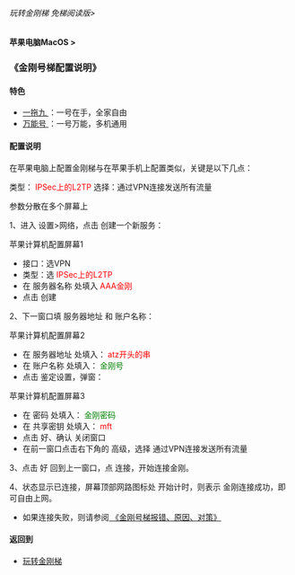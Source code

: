 ###### 玩转金刚梯 免梯阅读版>
#### 苹果电脑MacOS >
### 《金刚号梯配置说明》

#### 特色
  - [ 一拖九 ](https://github.com/a2zitpro/web/blob/master/onefornine.md)：一号在手，全家自由
  - [ 万能号 ](https://github.com/a2zitpro/web/blob/master/multipurposekkid.md)：一号万能，多机通用
 
#### 配置说明
在苹果电脑上配置金刚梯与在苹果手机上配置类似，关键是以下几点：

类型：<font color="Red"> IPSec上的L2TP </font>
选择：通过VPN连接发送所有流量

参数分散在多个屏幕上

1、进入 设置>网络，点击 创建一个新服务：

苹果计算机配置屏幕1<br>
- 接口：选VPN<br>
- 类型：选<font color="Red"> IPSec上的L2TP </font><br>
- 在 服务器名称 处填入<font color="Red"> AAA金刚 </font><br>
- 点击 创建<br>



     
2、下一窗口填 服务器地址 和 账户名称：

苹果计算机配置屏幕2
- 在 服务器地址 处填入：<font color="Red"> atz开头的串 </font>
- 在 账户名称 处填入：<font color="Green"> 金刚号 </font>
- 点击 鉴定设置，弹窗：


苹果计算机配置屏幕3
- 在 密码 处填入：<font color="Green"> 金刚密码 </font>
- 在 共享密钥 处填入：<font color="Red"> mft </font>
- 点击 好、确认 关闭窗口
- 在前一窗口点击右下角的 高级，选择 通过VPN连接发送所有流量

3、点击 好 回到上一窗口，点 连接，开始连接金刚。

4、状态显示已连接，屏幕顶部网路图标处 开始计时，则表示 金刚连接成功，即可自由上网。

- 如果连接失败，则请参阅[ 《金刚号梯报错、原因、对策》](https://github.com/a2zitpro/web/blob/master/LadderFree/kkDictionary/KKLadderKKIDErroMessage.md)


#### 返回到
- [玩转金刚梯](https://github.com/a2zitpro/web/blob/master/LadderFree/A.md)
